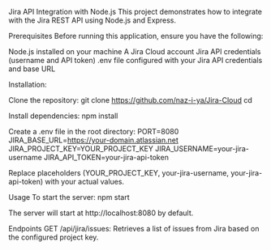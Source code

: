 

Jira API Integration with Node.js
This project demonstrates how to integrate with the Jira REST API using Node.js and Express.

Prerequisites
Before running this application, ensure you have the following:

Node.js installed on your machine
A Jira Cloud account
Jira API credentials (username and API token)
.env file configured with your Jira API credentials and base URL

Installation:

Clone the repository:
git clone <https://github.com/naz-i-ya/Jira-Cloud>
cd <repository-folder>

Install dependencies:
npm install

Create a .env file in the root directory:
PORT=8080
JIRA_BASE_URL=https://your-domain.atlassian.net
JIRA_PROJECT_KEY=YOUR_PROJECT_KEY
JIRA_USERNAME=your-jira-username
JIRA_API_TOKEN=your-jira-api-token

Replace placeholders (YOUR_PROJECT_KEY, your-jira-username, your-jira-api-token) with your actual values.

Usage
To start the server:
npm start

The server will start at http://localhost:8080 by default.

Endpoints
GET /api/jira/issues: Retrieves a list of issues from Jira based on the configured project key.
